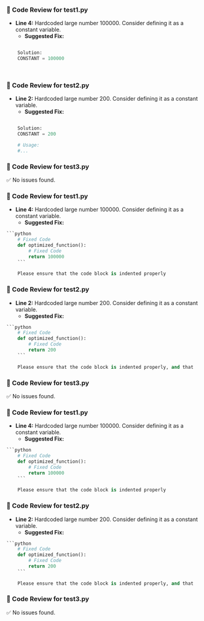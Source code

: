 ### 📝 Code Review for test1.py

- **Line 4:** Hardcoded large number 100000. Consider defining it as a constant variable.
  - **Suggested Fix:**
```python

    Solution:
    CONSTANT = 100000

   
```

### 📝 Code Review for test2.py

- **Line 2:** Hardcoded large number 200. Consider defining it as a constant variable.
  - **Suggested Fix:**
```python

    Solution:
    CONSTANT = 200

    # Usage:
    #...

```

### 📝 Code Review for test3.py

✅ No issues found.

### 📝 Code Review for test1.py

- **Line 4:** Hardcoded large number 100000. Consider defining it as a constant variable.
  - **Suggested Fix:**
```python
```python
    # Fixed Code
    def optimized_function():
        # Fixed Code
        return 100000
    ```
    
    Please ensure that the code block is indented properly
```

### 📝 Code Review for test2.py

- **Line 2:** Hardcoded large number 200. Consider defining it as a constant variable.
  - **Suggested Fix:**
```python
```python
    # Fixed Code
    def optimized_function():
        # Fixed Code
        return 200
    ```
    
    Please ensure that the code block is indented properly, and that
```

### 📝 Code Review for test3.py

✅ No issues found.

### 📝 Code Review for test1.py

- **Line 4:** Hardcoded large number 100000. Consider defining it as a constant variable.
  - **Suggested Fix:**
```python
```python
    # Fixed Code
    def optimized_function():
        # Fixed Code
        return 100000
    ```
    
    Please ensure that the code block is indented properly
```

### 📝 Code Review for test2.py

- **Line 2:** Hardcoded large number 200. Consider defining it as a constant variable.
  - **Suggested Fix:**
```python
```python
    # Fixed Code
    def optimized_function():
        # Fixed Code
        return 200
    ```
    
    Please ensure that the code block is indented properly, and that
```

### 📝 Code Review for test3.py

✅ No issues found.


